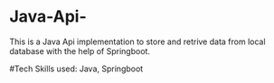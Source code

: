# Java-Api-
This is a Java Api implementation to store and retrive data from local database with the help of Springboot.
 
#Tech Skills used:
Java, Springboot
